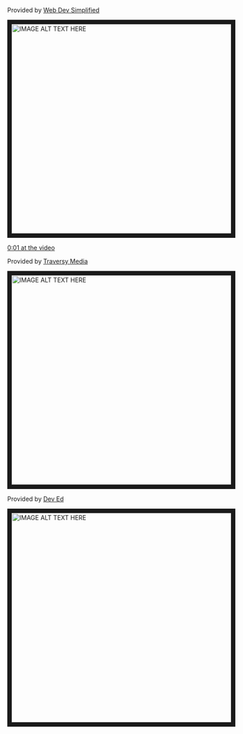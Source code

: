 Provided by [Web Dev Simplified](https://www.youtube.com/channel/UCFbNIlppjAuEX4znoulh0Cw)

<a href="http://www.youtube.com/watch?feature=player_embedded&v=jx5jmI0UlXU
" target="_blank"><img src="http://img.youtube.com/vi/jx5jmI0UlXU/0.jpg" 
alt="IMAGE ALT TEXT HERE" width="640" height="480" border="10" /></a>

[0:01 at the video](https://www.youtube.com/watch?v=jx5jmI0UlXU&t=1s)

Provided by [Traversy Media](https://www.youtube.com/channel/UC29ju8bIPH5as8OGnQzwJyA)

<a href="http://www.youtube.com/watch?feature=player_embedded&v=jV8B24rSN5o
" target="_blank"><img src="http://img.youtube.com/vi/jV8B24rSN5o/0.jpg" 
alt="IMAGE ALT TEXT HERE" width="640" height="480" border="10" /></a>

Provided by [Dev Ed](https://www.youtube.com/channel/UClb90NQQcskPUGDIXsQEz5Q)

<a href="http://www.youtube.com/watch?feature=player_embedded&v=EFafSYg-PkI
" target="_blank"><img src="http://img.youtube.com/vi/EFafSYg-PkI/0.jpg" 
alt="IMAGE ALT TEXT HERE" width="640" height="480" border="10" /></a>
